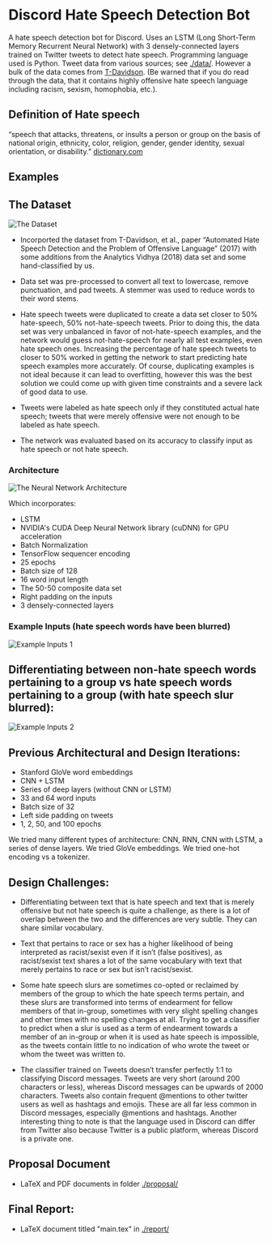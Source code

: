 # Discord Hate Speech Detection Bot

A hate speech detection bot for Discord. Uses an LSTM (Long Short-Term Memory Recurrent Neural Network) with 3 densely-connected layers trained on Twitter tweets to detect hate speech. Programming language used is Python. Tweet data from various sources; see [./data/](./data/). However a bulk of the data comes from [T-Davidson](https://github.com/t-davidson/hate-speech-and-offensive-language). (Be warned that if you do read through the data, that it contains highly offensive hate speech language including racism, sexism, homophobia, etc.).

## Definition of Hate speech
“speech that attacks, threatens, or insults a person or group on the basis of national origin, ethnicity, color, religion, gender, gender identity, sexual orientation, or disability.” [dictionary.com](http://dictionary.com)


## Examples

## The Dataset
![The Dataset](./screenshots/example-data.png "The Dataset")

- Incorported the dataset from T-Davidson, et al., paper “Automated Hate Speech Detection and the Problem of Offensive Language” (2017) with some additions from the Analytics Vidhya (2018) data set and some hand-classified by us.

- Data set was pre-processed to convert all text to lowercase, remove punctuation, and pad tweets. A stemmer was used to reduce words to their word stems.

- Hate speech tweets were duplicated to create a data set closer to 50% hate-speech, 50% not-hate-speech tweets. Prior to doing this, the data set was very unbalanced in favor of not-hate-speech examples, and the network would guess not-hate-speech for nearly all test examples, even hate speech ones. Increasing the percentage of hate speech tweets to closer to 50% worked in getting the network to start predicting hate speech examples more accurately. Of course, duplicating examples is not ideal because it can lead to overfitting, however this was the best solution we could come up with given time constraints and a severe lack of good data to use. 

- Tweets were labeled as hate speech only if they constituted actual hate speech; tweets that were merely offensive were not enough to be labeled as hate speech.

- The network was evaluated based on its accuracy to classify input as hate speech or not hate speech.


### Architecture
![The Neural Network Architecture](./screenshots/network.png "The Neural Network Architecture")

Which incorporates:
- LSTM 
- NVIDIA's CUDA Deep Neural Network library (cuDNN) for GPU acceleration
- Batch Normalization
- TensorFlow sequencer encoding
- 25 epochs
- Batch size of 128
- 16 word input length
- The 50-50 composite data set
- Right padding on the inputs
- 3 densely-connected layers


### Example Inputs (hate speech words have been blurred)
![Example Inputs 1](./screenshots/example-2-censored.png "Example Inputs 1")

## Differentiating between non-hate speech words pertaining to a group vs hate speech words pertaining to a group (with hate speech slur blurred):
![Example Inputs 2](./screenshots/example-1-censored.png "Example Inputs 2")



## Previous Architectural and Design Iterations:

- Stanford GloVe word embeddings
- CNN + LSTM
- Series of deep layers (without CNN or LSTM)
- 33 and 64 word inputs
- Batch size of 32
- Left side padding on tweets
- 1, 2, 50, and 100 epochs

We tried many different types of architecture: CNN, RNN, CNN with LSTM, a series of dense layers. We tried GloVe embeddings. We tried one-hot encoding vs a tokenizer.



## Design Challenges:
 - Differentiating between text that is hate speech and text that is merely offensive but not hate speech is quite a challenge, as there is a lot of overlap between the two and the differences are very subtle. They can share similar vocabulary.
 
- Text that pertains to race or sex has a higher likelihood of being interpreted as racist/sexist even if it isn’t (false positives), as racist/sexist text shares a lot of the same vocabulary with text that merely pertains to race or sex but isn’t racist/sexist.

- Some hate speech slurs are sometimes co-opted or reclaimed by members of the group to which the hate speech terms pertain, and these slurs are transformed into terms of endearment for fellow members of that in-group, sometimes with very slight spelling changes and other times with no spelling changes at all. Trying to get a classifier to predict when a slur is used as a term of endearment towards a member of an in-group or when it is used as hate speech is impossible, as the tweets contain little to no indication of who wrote the tweet or whom the tweet was written to.

- The classifier trained on Tweets doesn’t transfer perfectly 1:1 to classifying Discord messages. Tweets are very short (around 200 characters or less), whereas Discord messages can be upwards of 2000 characters. Tweets also contain frequent @mentions to other twitter users as well as hashtags and emojis. These are all far less common in Discord messages, especially @mentions and hashtags. Another interesting thing to note is that the language used in Discord can differ from Twitter also because Twitter is a public platform, whereas Discord is a private one.


 
## Proposal Document

- LaTeX and PDF documents in folder [./proposal/](./proposal/)

## Final Report:

- LaTeX document titled "main.tex" in [./report/](./report/)
